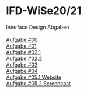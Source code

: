 # IFD-WiSe20/21
Interface Design Abgaben <br><br>
<a href="Aufgabe 0/Interface Design_Aufgabe _00.pdf" target="_blank">Aufgabe #00</a><br>
<a href="Aufgabe 1/Interface Design_Aufgabe_01.pdf" target="_blank">Aufgabe #01 </a><br>
<a href="Aufgabe 2/Interface Design_Aufgabe_02_1.pdf" target="_blank">Aufgabe #02.1</a><br>
<a href="Aufgabe 2/Interface Design_Aufgabe_02_2.pdf" target="_blank">Aufgabe #02.2</a><br>
<a href="https://ks9p82.axshare.com/#id=nstwam&p=page_1" target="_blank">Aufgabe #03</a><br>
<a href="Aufgabe 4/Interface Design_Aufgabe_04_Flow ChartV2.pdf.pdf" target="_blank">Aufgabe #04</a><br>
<a href="https://sftp.hs-furtwangen.de/~augustod/interface_design/Artjom_Design/playground-artyom.html" target="_blank">Aufgabe #05.1 Website</a><br>
<a href="https://sftp.hs-furtwangen.de/~augustod/interface_design/Artjom_Design/VUI_1.mp4" target="_blank">Aufgabe #05.2 Screencast</a><br>

